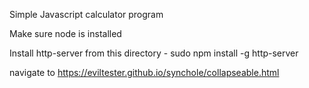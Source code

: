 Simple Javascript calculator program

Make sure node is installed

Install http-server from this directory - sudo npm install -g http-server

navigate to https://eviltester.github.io/synchole/collapseable.html
